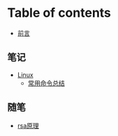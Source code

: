 # Table of contents

* [前言](README.md)

## 笔记

* [Linux](bi-ji/linux.md)
    * [常用命令总结](bi-ji/linux/summary.md)
    
## 随笔

* [rsa原理](sui-bi/rsa.md)

